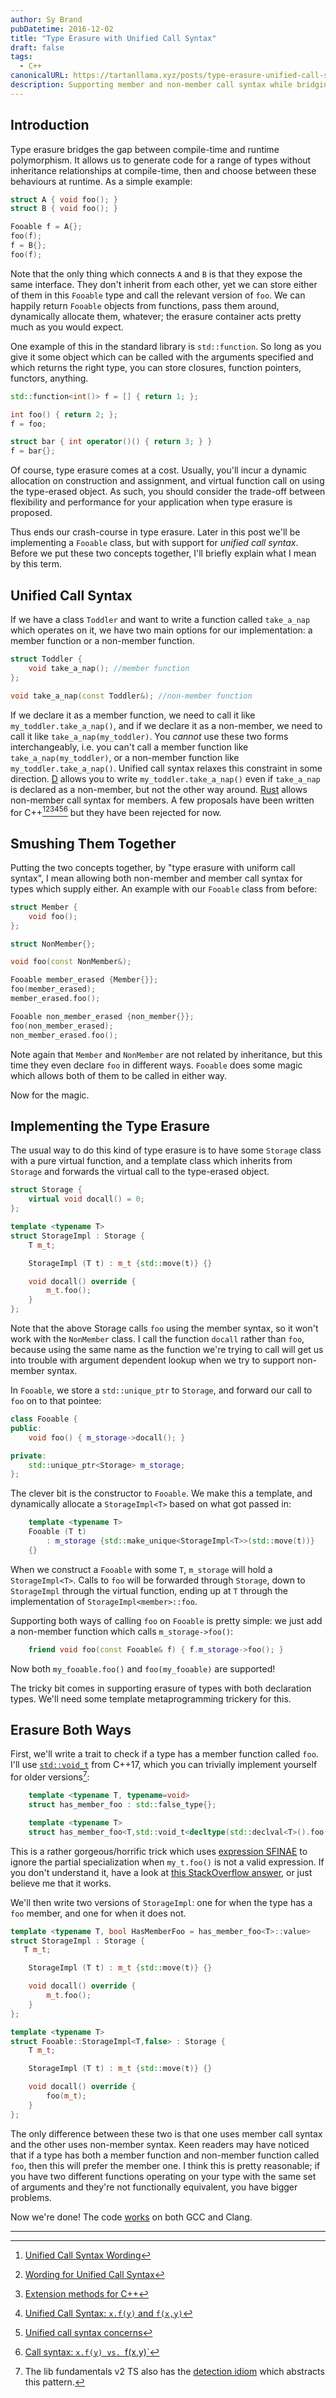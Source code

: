```yaml
---
author: Sy Brand
pubDatetime: 2016-12-02
title: "Type Erasure with Unified Call Syntax"
draft: false
tags:
  - C++
canonicalURL: https://tartanllama.xyz/posts/type-erasure-unified-call-syntax
description: Supporting member and non-member call syntax while bridging compile time and run time
---
```


## Introduction

Type erasure bridges the gap between compile-time and runtime polymorphism. It allows us to generate code for a range of types without inheritance relationships at compile-time, then and choose between these behaviours at runtime. As a simple example:

```cpp
struct A { void foo(); }
struct B { void foo(); }

Fooable f = A{};
foo(f);
f = B{};
foo(f);
```

Note that the only thing which connects `A` and `B` is that they expose the same interface. They don't inherit from each other, yet we can store either of them in this `Fooable` type and call the relevant version of `foo`. We can happily return `Fooable` objects from functions, pass them around, dynamically allocate them, whatever; the erasure container acts pretty much as you would expect.

One example of this in the standard library is `std::function`. So long as you give it some object which can be called with the arguments specified and which returns the right type, you can store closures, function pointers, functors, anything.

```cpp
std::function<int()> f = [] { return 1; };

int foo() { return 2; };
f = foo;

struct bar { int operator()() { return 3; } }
f = bar{};
```

Of course, type erasure comes at a cost. Usually, you'll incur a dynamic allocation on construction and assignment, and virtual function call on using the type-erased object. As such, you should consider the trade-off between flexibility and performance for your application when type erasure is proposed.

Thus ends our crash-course in type erasure. Later in this post we'll be implementing a `Fooable` class, but with support for _unified call syntax_. Before we put these two concepts together, I'll briefly explain what I mean by this term.

## Unified Call Syntax

If we have a class `Toddler` and want to write a function called `take_a_nap` which operates on it, we have two main options for our implementation: a member function or a non-member function.

```cpp
struct Toddler {
    void take_a_nap(); //member function
};

void take_a_nap(const Toddler&); //non-member function
```

If we declare it as a member function, we need to call it like `my_toddler.take_a_nap()`, and if we declare it as a non-member, we need to call it like `take_a_nap(my_toddler)`. You _cannot_ use these two forms interchangeably, i.e. you can't call a member function like `take_a_nap(my_toddler)`, or a non-member function like `my_toddler.take_a_nap()`. Unified call syntax relaxes this constraint in some direction. [D](https://dlang.org/spec/function.html#pseudo-member) allows you to write `my_toddler.take_a_nap()` even if `take_a_nap` is declared as a non-member, but not the other way around. [Rust](https://doc.rust-lang.org/beta/book/ufcs.html) allows non-member call syntax for members. A few proposals have been written for C++[^2][^3][^4][^5][^6][^7] but they have been rejected for now.

[^2]: [Unified Call Syntax Wording](http://www.open-std.org/jtc1/sc22/wg21/docs/papers/2016/p0251r0.pdf)

[^3]: [Wording for Unified Call Syntax](http://www.open-std.org/jtc1/sc22/wg21/docs/papers/2016/p0301r1.html)

[^4]: [Extension methods for C++](http://www.open-std.org/jtc1/sc22/wg21/docs/papers/2015/p0079r0.pdf)

[^5]: [Unified Call Syntax: `x.f(y)` and `f(x,y)`](http://www.open-std.org/jtc1/sc22/wg21/docs/papers/2015/n4474.pdf)

[^6]: [Unified call syntax concerns](http://www.open-std.org/jtc1/sc22/wg21/docs/papers/2015/p0131r0.pdf)

[^7]: [Call syntax: `x.f(y) vs. `f(x,y)`](http://www.open-std.org/jtc1/sc22/wg21/docs/papers/2014/n4174.pdf)

## Smushing Them Together

Putting the two concepts together, by "type erasure with uniform call syntax", I mean allowing both non-member and member call syntax for types which supply either. An example with our `Fooable` class from before:

```cpp
struct Member {
    void foo();
};

struct NonMember{};

void foo(const NonMember&);

Fooable member_erased {Member{}};
foo(member_erased);
member_erased.foo();

Fooable non_member_erased {non_member{}};
foo(non_member_erased);
non_member_erased.foo();
```

Note again that `Member` and `NonMember` are not related by inheritance, but this time they even declare `foo` in different ways. `Fooable` does some magic which allows both of them to be called in either way.

Now for the magic.

## Implementing the Type Erasure

The usual way to do this kind of type erasure is to have some `Storage` class with a pure virtual function, and a template class which inherits from `Storage` and forwards the virtual call to the type-erased object.

```cpp
struct Storage {
    virtual void docall() = 0;
};

template <typename T>
struct StorageImpl : Storage {
    T m_t;

    StorageImpl (T t) : m_t {std::move(t)} {}

    void docall() override {
        m_t.foo();
    }
};
```

Note that the above Storage calls `foo` using the member syntax, so it won't work with the `NonMember` class. I call the function `docall` rather than `foo`, because using the same name as the function we're trying to call will get us into trouble with argument dependent lookup when we try to support non-member syntax.

In `Fooable`, we store a `std::unique_ptr` to `Storage`, and forward our call to `foo` on to that pointee:

```cpp
class Fooable {
public:
    void foo() { m_storage->docall(); }

private:
    std::unique_ptr<Storage> m_storage;
};
```

The clever bit is the constructor to `Fooable`. We make this a template, and dynamically allocate a `StorageImpl<T>` based on what got passed in:

```cpp
    template <typename T>
    Fooable (T t)
        : m_storage {std::make_unique<StorageImpl<T>>(std::move(t))}
    {}
```

When we construct a `Fooable` with some `T`, `m_storage` will hold a `StorageImpl<T>`. Calls to `foo` will be forwarded through `Storage`, down to `StorageImpl` through the virtual function, ending up at `T` through the implementation of `StorageImpl<member>::foo`.

Supporting both ways of calling `foo` on `Fooable` is pretty simple: we just add a non-member function which calls `m_storage->foo()`:

```cpp
    friend void foo(const Fooable& f) { f.m_storage->foo(); }
```

Now both `my_fooable.foo()` and `foo(my_fooable)` are supported!

The tricky bit comes in supporting erasure of types with both declaration types. We'll need some template metaprogramming trickery for this.

## Erasure Both Ways

First, we'll write a trait to check if a type has a member function called `foo`. I'll use [`std::void_t`](http://en.cppreference.com/w/cpp/types/void_t) from C++17, which you can trivially implement yourself for older versions[^1]:

```cpp
    template <typename T, typename=void>
    struct has_member_foo : std::false_type{};

    template <typename T>
    struct has_member_foo<T,std::void_t<decltype(std::declval<T>().foo())>> : std::true_type{};
```

This is a rather gorgeous/horrific trick which uses [expression SFINAE](http://stackoverflow.com/questions/12654067/what-is-expression-sfinae#12654277) to ignore the partial specialization when `my_t.foo()` is not a valid expression. If you don't understand it, have a look at [this StackOverflow answer](http://stackoverflow.com/questions/27687389/how-does-void-t-work#27688405), or just believe me that it works.

[^1]: The lib fundamentals v2 TS also has the [detection idiom](http://en.cppreference.com/w/cpp/experimental/is_detected) which abstracts this pattern.

We'll then write two versions of `StorageImpl`: one for when the type has a `foo` member, and one for when it does not.

```cpp
template <typename T, bool HasMemberFoo = has_member_foo<T>::value>
struct StorageImpl : Storage {
   T m_t;

    StorageImpl (T t) : m_t {std::move(t)} {}

    void docall() override {
        m_t.foo();
    }
};

template <typename T>
struct Fooable::StorageImpl<T,false> : Storage {
    T m_t;

    StorageImpl (T t) : m_t {std::move(t)} {}

    void docall() override {
        foo(m_t);
    }
};
```

The only difference between these two is that one uses member call syntax and the other uses non-member syntax. Keen readers may have noticed that if a type has both a member function and non-member function called `foo`, then this will prefer the member one. I think this is pretty reasonable; if you have two different functions operating on your type with the same set of arguments and they're not functionally equivalent, you have bigger problems.

Now we're done! The code [works](http://coliru.stacked-crooked.com/a/943c66d4f278b1bd) on both GCC and Clang.

---
